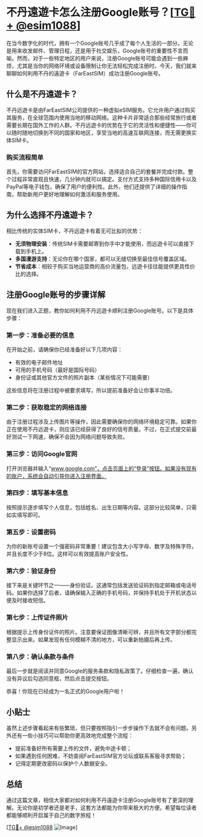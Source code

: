# 不丹遠遊卡怎么注册Google账号？[[TG💪+ @esim1088](https://t.me/s/esim1088)]

在当今数字化的时代，拥有一个Google账号几乎成了每个人生活的一部分。无论是用来收发邮件、管理日程，还是用于社交娱乐，Google账号的重要性不言而喻。然而，对于一些特定地区的用户来说，注册Google账号可能会遇到一些麻烦，尤其是当你的网络环境或设备限制让你无法轻松完成注册时。今天，我们就来聊聊如何利用不丹的遠遊卡（FarEastSIM）成功注册Google账号。

## 什么是不丹遠遊卡？

不丹远遊卡是由FarEastSIM公司提供的一种虚拟eSIM服务。它允许用户通过购买其服务，在全球范围内使用当地的移动网络。这种卡片非常适合那些经常旅行或者需要长期在国外工作的人群。不丹远遊卡的优势在于它的灵活性和便捷性——你可以随时随地切换到不同的国家和地区，享受当地的高速互联网连接，而无需更换实体SIM卡。

### 购买流程简单

首先，你需要访问FarEastSIM的官方网站，选择适合自己的套餐并完成付款。整个过程非常直观且快速，几分钟内就可以搞定。支付方式支持多种国际信用卡以及PayPal等电子钱包，确保了用户的便利性。此外，他们还提供了详细的操作指南，帮助新用户更好地理解如何激活和服务使用。

## 为什么选择不丹遠遊卡？

相比传统的实体SIM卡，不丹远遊卡有着无可比拟的优势：

- **无须物理安装**：传统SIM卡需要邮寄到你手中才能使用，而远遊卡可以直接下载到手机上。
- **多国漫游支持**：无论你在哪个国家，都可以无缝切换至最佳信号覆盖区域。
- **节省成本**：相较于购买当地运营商的高价流量包，远遊卡往往能提供更具性价比的选择。

## 注册Google账号的步骤详解

现在我们进入正题，教你如何利用不丹远遊卡顺利注册Google账号。以下是具体步骤：

### 第一步：准备必要的信息

在开始之前，请确保你已经准备好以下几项内容：
- 有效的电子邮件地址
- 可用的手机号码（最好是国际号码）
- 身份证或其他官方文件的照片副本（某些情况下可能需要）

这些信息将在注册过程中被要求填写，所以提前准备好会让你事半功倍。

### 第二步：获取稳定的网络连接

由于注册过程涉及上传图片等操作，因此需要确保你的网络环境稳定可靠。如果你正在使用不丹远遊卡，则应该已经获得了良好的信号质量。不过，在正式提交前最好测试一下网速，确保不会因为网络问题导致失败。

### 第三步：访问Google官网

打开浏览器并输入“www.google.com”，点击页面上的“登录”按钮。如果没有现有的账户，系统会自动引导你进入注册界面。

### 第四步：填写基本信息

按照提示逐步填写个人信息，包括姓名、出生日期等内容。这部分比较简单，只需如实填写即可。

### 第五步：设置密码

为你的新账号设置一个强密码非常重要！建议包含大小写字母、数字及特殊字符，并且长度不少于8位。这样可以有效提高账户安全性。

### 第六步：验证身份

接下来是关键环节之一——身份验证。这通常包括发送验证码到指定邮箱或电话号码。如果你选择了后者，请确保输入正确的手机号码，并保持手机处于开机状态以便及时接收短信。

### 第七步：上传证件照片

根据提示上传身份证件的照片。注意要保证图像清晰可辨，并且所有文字部分都完整显示出来。如果发现有任何模糊不清的地方，可以重新拍摄后再上传。

### 第八步：确认条款与条件

最后一步就是阅读并同意Google的服务条款和隐私政策了。仔细检查一遍，确认没有异议后勾选同意框，然后点击提交按钮。

恭喜！你现在已经成为一名正式的Google用户啦！

## 小贴士

虽然上述步骤看起来有些繁琐，但只要按照指引一步步操作下去就不会有问题。另外还有一些小技巧可以帮助你更高效地完成整个流程：

- 提前准备好所有需要上传的文件，避免中途卡顿；
- 如果遇到任何困难，不妨查阅FarEastSIM官方论坛或联系客服寻求帮助；
- 记得定期更改密码以保护个人数据安全。

## 总结

通过这篇文章，相信大家都对如何利用不丹遠遊卡注册Google账号有了更深的理解。无论你是初学者还是老手，这套方法都能为你带来极大的方便。希望每位读者都能够顺利开启属于自己的数字旅程！

[[TG💪+ @esim1088](https://t.me/s/esim1088) ![Image](https://i.postimg.cc/4NQfJmqS/Snipaste-2025-05-13-00-14-12.png)]